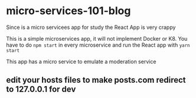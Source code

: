 # micro-services-101-blog

Since is a micro servicees app for study the React App is very crappy

This is a simple microservices app, it will not implement Docker or K8. You have to do `npm start` in every microservice and run the React app with `yarn start`

This app has a micro service to emulate a moderation service

## edit your hosts files to make posts.com redirect to 127.0.0.1 for dev
